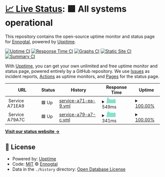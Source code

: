 # [📈 Live Status](https://Ennogtal.github.io/upptime): <!--live status--> **🟩 All systems operational**

This repository contains the open-source uptime monitor and status page for [Ennogtal](https://ennogtal.com), powered by [Upptime](https://github.com/upptime/upptime).

[![Uptime CI](https://github.com/Ennogtal/upptime/workflows/Uptime%20CI/badge.svg)](https://github.com/Ennogtal/upptime/actions?query=workflow%3A%22Uptime+CI%22)
[![Response Time CI](https://github.com/Ennogtal/upptime/workflows/Response%20Time%20CI/badge.svg)](https://github.com/Ennogtal/upptime/actions?query=workflow%3A%22Response+Time+CI%22)
[![Graphs CI](https://github.com/Ennogtal/upptime/workflows/Graphs%20CI/badge.svg)](https://github.com/Ennogtal/upptime/actions?query=workflow%3A%22Graphs+CI%22)
[![Static Site CI](https://github.com/Ennogtal/upptime/workflows/Static%20Site%20CI/badge.svg)](https://github.com/Ennogtal/upptime/actions?query=workflow%3A%22Static+Site+CI%22)
[![Summary CI](https://github.com/Ennogtal/upptime/workflows/Summary%20CI/badge.svg)](https://github.com/Ennogtal/upptime/actions?query=workflow%3A%22Summary+CI%22)

With [Upptime](https://upptime.js.org), you can get your own unlimited and free uptime monitor and status page, powered entirely by a GitHub repository. We use [Issues](https://github.com/Ennogtal/upptime/issues) as incident reports, [Actions](https://github.com/Ennogtal/upptime/actions) as uptime monitors, and [Pages](https://Ennogtal.github.io/upptime) for the status page.

<!--start: status pages-->
<!-- This summary is generated by Upptime (https://github.com/upptime/upptime) -->
<!-- Do not edit this manually, your changes will be overwritten -->
<!-- prettier-ignore -->
| URL | Status | History | Response Time | Uptime |
| --- | ------ | ------- | ------------- | ------ |
| <img alt="" src="https://icons.duckduckgo.com/ip3/null.ico" height="13"> Service A71EA9 | 🟩 Up | [service-a71-ea-9.yml](https://github.com/ennogtal/upptime/commits/HEAD/history/service-a71-ea-9.yml) | <details><summary><img alt="Response time graph" src="./graphs/service-a71-ea-9/response-time-week.png" height="20"> 549ms</summary><br><a href="https://Ennogtal.github.io/upptime/history/service-a71-ea-9"><img alt="Response time 667" src="https://img.shields.io/endpoint?url=https%3A%2F%2Fraw.githubusercontent.com%2Fennogtal%2Fupptime%2FHEAD%2Fapi%2Fservice-a71-ea-9%2Fresponse-time.json"></a><br><a href="https://Ennogtal.github.io/upptime/history/service-a71-ea-9"><img alt="24-hour response time 564" src="https://img.shields.io/endpoint?url=https%3A%2F%2Fraw.githubusercontent.com%2Fennogtal%2Fupptime%2FHEAD%2Fapi%2Fservice-a71-ea-9%2Fresponse-time-day.json"></a><br><a href="https://Ennogtal.github.io/upptime/history/service-a71-ea-9"><img alt="7-day response time 549" src="https://img.shields.io/endpoint?url=https%3A%2F%2Fraw.githubusercontent.com%2Fennogtal%2Fupptime%2FHEAD%2Fapi%2Fservice-a71-ea-9%2Fresponse-time-week.json"></a><br><a href="https://Ennogtal.github.io/upptime/history/service-a71-ea-9"><img alt="30-day response time 672" src="https://img.shields.io/endpoint?url=https%3A%2F%2Fraw.githubusercontent.com%2Fennogtal%2Fupptime%2FHEAD%2Fapi%2Fservice-a71-ea-9%2Fresponse-time-month.json"></a><br><a href="https://Ennogtal.github.io/upptime/history/service-a71-ea-9"><img alt="1-year response time 667" src="https://img.shields.io/endpoint?url=https%3A%2F%2Fraw.githubusercontent.com%2Fennogtal%2Fupptime%2FHEAD%2Fapi%2Fservice-a71-ea-9%2Fresponse-time-year.json"></a></details> | <details><summary><a href="https://Ennogtal.github.io/upptime/history/service-a71-ea-9">100.00%</a></summary><a href="https://Ennogtal.github.io/upptime/history/service-a71-ea-9"><img alt="All-time uptime 99.99%" src="https://img.shields.io/endpoint?url=https%3A%2F%2Fraw.githubusercontent.com%2Fennogtal%2Fupptime%2FHEAD%2Fapi%2Fservice-a71-ea-9%2Fuptime.json"></a><br><a href="https://Ennogtal.github.io/upptime/history/service-a71-ea-9"><img alt="24-hour uptime 100.00%" src="https://img.shields.io/endpoint?url=https%3A%2F%2Fraw.githubusercontent.com%2Fennogtal%2Fupptime%2FHEAD%2Fapi%2Fservice-a71-ea-9%2Fuptime-day.json"></a><br><a href="https://Ennogtal.github.io/upptime/history/service-a71-ea-9"><img alt="7-day uptime 100.00%" src="https://img.shields.io/endpoint?url=https%3A%2F%2Fraw.githubusercontent.com%2Fennogtal%2Fupptime%2FHEAD%2Fapi%2Fservice-a71-ea-9%2Fuptime-week.json"></a><br><a href="https://Ennogtal.github.io/upptime/history/service-a71-ea-9"><img alt="30-day uptime 100.00%" src="https://img.shields.io/endpoint?url=https%3A%2F%2Fraw.githubusercontent.com%2Fennogtal%2Fupptime%2FHEAD%2Fapi%2Fservice-a71-ea-9%2Fuptime-month.json"></a><br><a href="https://Ennogtal.github.io/upptime/history/service-a71-ea-9"><img alt="1-year uptime 99.99%" src="https://img.shields.io/endpoint?url=https%3A%2F%2Fraw.githubusercontent.com%2Fennogtal%2Fupptime%2FHEAD%2Fapi%2Fservice-a71-ea-9%2Fuptime-year.json"></a></details>
| <img alt="" src="https://icons.duckduckgo.com/ip3/null.ico" height="13"> Service A79A7C | 🟩 Up | [service-a79-a7-c.yml](https://github.com/ennogtal/upptime/commits/HEAD/history/service-a79-a7-c.yml) | <details><summary><img alt="Response time graph" src="./graphs/service-a79-a7-c/response-time-week.png" height="20"> 341ms</summary><br><a href="https://Ennogtal.github.io/upptime/history/service-a79-a7-c"><img alt="Response time 346" src="https://img.shields.io/endpoint?url=https%3A%2F%2Fraw.githubusercontent.com%2Fennogtal%2Fupptime%2FHEAD%2Fapi%2Fservice-a79-a7-c%2Fresponse-time.json"></a><br><a href="https://Ennogtal.github.io/upptime/history/service-a79-a7-c"><img alt="24-hour response time 290" src="https://img.shields.io/endpoint?url=https%3A%2F%2Fraw.githubusercontent.com%2Fennogtal%2Fupptime%2FHEAD%2Fapi%2Fservice-a79-a7-c%2Fresponse-time-day.json"></a><br><a href="https://Ennogtal.github.io/upptime/history/service-a79-a7-c"><img alt="7-day response time 341" src="https://img.shields.io/endpoint?url=https%3A%2F%2Fraw.githubusercontent.com%2Fennogtal%2Fupptime%2FHEAD%2Fapi%2Fservice-a79-a7-c%2Fresponse-time-week.json"></a><br><a href="https://Ennogtal.github.io/upptime/history/service-a79-a7-c"><img alt="30-day response time 389" src="https://img.shields.io/endpoint?url=https%3A%2F%2Fraw.githubusercontent.com%2Fennogtal%2Fupptime%2FHEAD%2Fapi%2Fservice-a79-a7-c%2Fresponse-time-month.json"></a><br><a href="https://Ennogtal.github.io/upptime/history/service-a79-a7-c"><img alt="1-year response time 346" src="https://img.shields.io/endpoint?url=https%3A%2F%2Fraw.githubusercontent.com%2Fennogtal%2Fupptime%2FHEAD%2Fapi%2Fservice-a79-a7-c%2Fresponse-time-year.json"></a></details> | <details><summary><a href="https://Ennogtal.github.io/upptime/history/service-a79-a7-c">100.00%</a></summary><a href="https://Ennogtal.github.io/upptime/history/service-a79-a7-c"><img alt="All-time uptime 98.72%" src="https://img.shields.io/endpoint?url=https%3A%2F%2Fraw.githubusercontent.com%2Fennogtal%2Fupptime%2FHEAD%2Fapi%2Fservice-a79-a7-c%2Fuptime.json"></a><br><a href="https://Ennogtal.github.io/upptime/history/service-a79-a7-c"><img alt="24-hour uptime 100.00%" src="https://img.shields.io/endpoint?url=https%3A%2F%2Fraw.githubusercontent.com%2Fennogtal%2Fupptime%2FHEAD%2Fapi%2Fservice-a79-a7-c%2Fuptime-day.json"></a><br><a href="https://Ennogtal.github.io/upptime/history/service-a79-a7-c"><img alt="7-day uptime 100.00%" src="https://img.shields.io/endpoint?url=https%3A%2F%2Fraw.githubusercontent.com%2Fennogtal%2Fupptime%2FHEAD%2Fapi%2Fservice-a79-a7-c%2Fuptime-week.json"></a><br><a href="https://Ennogtal.github.io/upptime/history/service-a79-a7-c"><img alt="30-day uptime 100.00%" src="https://img.shields.io/endpoint?url=https%3A%2F%2Fraw.githubusercontent.com%2Fennogtal%2Fupptime%2FHEAD%2Fapi%2Fservice-a79-a7-c%2Fuptime-month.json"></a><br><a href="https://Ennogtal.github.io/upptime/history/service-a79-a7-c"><img alt="1-year uptime 98.72%" src="https://img.shields.io/endpoint?url=https%3A%2F%2Fraw.githubusercontent.com%2Fennogtal%2Fupptime%2FHEAD%2Fapi%2Fservice-a79-a7-c%2Fuptime-year.json"></a></details>

<!--end: status pages-->

[**Visit our status website →**](https://Ennogtal.github.io/upptime)

## 📄 License

- Powered by: [Upptime](https://github.com/upptime/upptime)
- Code: [MIT](./LICENSE) © [Ennogtal](https://ennogtal.com)
- Data in the `./history` directory: [Open Database License](https://opendatacommons.org/licenses/odbl/1-0/)
